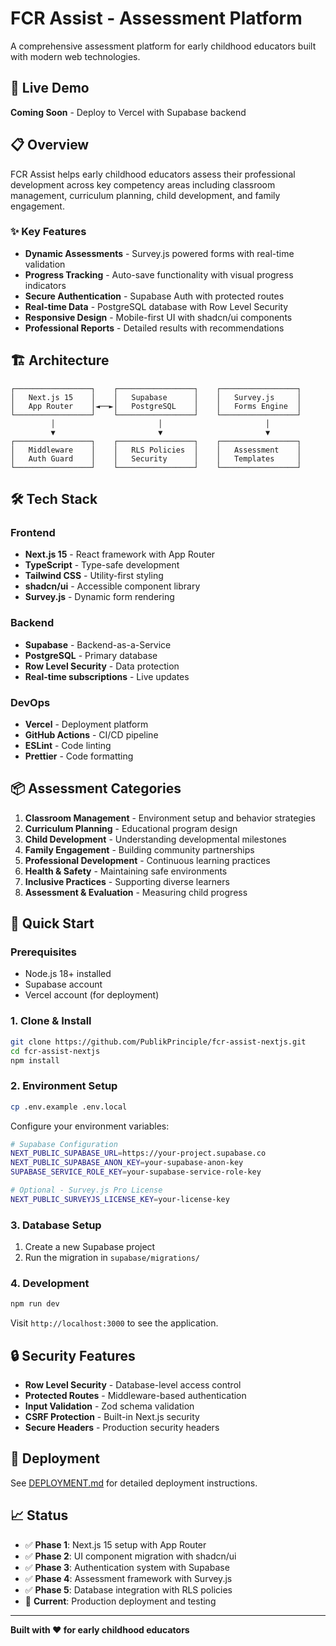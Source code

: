 # FCR Assist - Assessment Platform

A comprehensive assessment platform for early childhood educators built with modern web technologies.

## 🚀 Live Demo

**Coming Soon** - Deploy to Vercel with Supabase backend

## 📋 Overview

FCR Assist helps early childhood educators assess their professional development across key competency areas including classroom management, curriculum planning, child development, and family engagement.

### ✨ Key Features

- **Dynamic Assessments** - Survey.js powered forms with real-time validation
- **Progress Tracking** - Auto-save functionality with visual progress indicators  
- **Secure Authentication** - Supabase Auth with protected routes
- **Real-time Data** - PostgreSQL database with Row Level Security
- **Responsive Design** - Mobile-first UI with shadcn/ui components
- **Professional Reports** - Detailed results with recommendations

## 🏗️ Architecture

```
┌─────────────────┐    ┌─────────────────┐    ┌─────────────────┐
│   Next.js 15    │    │   Supabase      │    │   Survey.js     │
│   App Router    │◄──►│   PostgreSQL    │    │   Forms Engine  │
└─────────────────┘    └─────────────────┘    └─────────────────┘
         │                       │                       │
         ▼                       ▼                       ▼
┌─────────────────┐    ┌─────────────────┐    ┌─────────────────┐
│   Middleware    │    │   RLS Policies  │    │   Assessment    │
│   Auth Guard    │    │   Security      │    │   Templates     │
└─────────────────┘    └─────────────────┘    └─────────────────┘
```

## 🛠️ Tech Stack

### Frontend
- **Next.js 15** - React framework with App Router
- **TypeScript** - Type-safe development
- **Tailwind CSS** - Utility-first styling
- **shadcn/ui** - Accessible component library
- **Survey.js** - Dynamic form rendering

### Backend
- **Supabase** - Backend-as-a-Service
- **PostgreSQL** - Primary database
- **Row Level Security** - Data protection
- **Real-time subscriptions** - Live updates

### DevOps
- **Vercel** - Deployment platform
- **GitHub Actions** - CI/CD pipeline
- **ESLint** - Code linting
- **Prettier** - Code formatting

## 📦 Assessment Categories

1. **Classroom Management** - Environment setup and behavior strategies
2. **Curriculum Planning** - Educational program design
3. **Child Development** - Understanding developmental milestones
4. **Family Engagement** - Building community partnerships
5. **Professional Development** - Continuous learning practices
6. **Health & Safety** - Maintaining safe environments
7. **Inclusive Practices** - Supporting diverse learners
8. **Assessment & Evaluation** - Measuring child progress

## 🚀 Quick Start

### Prerequisites

- Node.js 18+ installed
- Supabase account
- Vercel account (for deployment)

### 1. Clone & Install

```bash
git clone https://github.com/PublikPrinciple/fcr-assist-nextjs.git
cd fcr-assist-nextjs
npm install
```

### 2. Environment Setup

```bash
cp .env.example .env.local
```

Configure your environment variables:

```bash
# Supabase Configuration
NEXT_PUBLIC_SUPABASE_URL=https://your-project.supabase.co
NEXT_PUBLIC_SUPABASE_ANON_KEY=your-supabase-anon-key
SUPABASE_SERVICE_ROLE_KEY=your-supabase-service-role-key

# Optional - Survey.js Pro License
NEXT_PUBLIC_SURVEYJS_LICENSE_KEY=your-license-key
```

### 3. Database Setup

1. Create a new Supabase project
2. Run the migration in `supabase/migrations/`

### 4. Development

```bash
npm run dev
```

Visit `http://localhost:3000` to see the application.

## 🔒 Security Features

- **Row Level Security** - Database-level access control
- **Protected Routes** - Middleware-based authentication
- **Input Validation** - Zod schema validation
- **CSRF Protection** - Built-in Next.js security
- **Secure Headers** - Production security headers

## 🚀 Deployment

See [DEPLOYMENT.md](./DEPLOYMENT.md) for detailed deployment instructions.

## 📈 Status

- ✅ **Phase 1**: Next.js 15 setup with App Router
- ✅ **Phase 2**: UI component migration with shadcn/ui
- ✅ **Phase 3**: Authentication system with Supabase
- ✅ **Phase 4**: Assessment framework with Survey.js
- ✅ **Phase 5**: Database integration with RLS policies
- 🚀 **Current**: Production deployment and testing

---

**Built with ❤️ for early childhood educators**